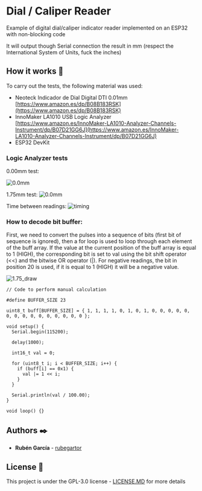 
# Dial / Caliper Reader

Example of digital dial/caliper indicator reader implemented on an ESP32 with non-blocking code

It will output though Serial connection the result in mm (respect the International System of Units, fuck the inches)

## How it works 🚀  
To carry out the tests, the following material was used:
- Neoteck Indicador de Dial Digital DTI 0.01mm [https://www.amazon.es/dp/B08B183RSK](https://www.amazon.es/dp/B08B183RSK)
- InnoMaker LA1010 USB Logic Analyzer [https://www.amazon.es/InnoMaker-LA1010-Analyzer-Channels-Instrument/dp/B07D21GG6J](https://www.amazon.es/InnoMaker-LA1010-Analyzer-Channels-Instrument/dp/B07D21GG6J)
- ESP32 DevKit


### Logic Analyzer tests
0.00mm test:

![0.0mm](https://i.imgur.com/ahKTgQi.png)  

1.75mm test:
![0.0mm](https://i.imgur.com/X3nZsKg.png)

Time between readings:
![timing](https://i.imgur.com/Mbzo8ct.png)

### How to decode bit buffer:

First, we need to convert the pulses into a sequence of bits (first bit of sequence is ignored), then a for loop is used to loop through each element of the buff array.
If the value at the current position of the buff array is equal to 1 (HIGH), the corresponding bit is set to val using the bit shift operator (<<) and the bitwise OR operator (|). For negative readings, the bit in position 20 is used, if it is equal to 1 (HIGH) it will be a negative value.

![1.75_draw](https://i.imgur.com/ceMNqk1.png)

```
// Code to perform manual calculation

#define BUFFER_SIZE 23

uint8_t buff[BUFFER_SIZE] = { 1, 1, 1, 1, 0, 1, 0, 1, 0, 0, 0, 0, 0, 0, 0, 0, 0, 0, 0, 0, 0, 0, 0 };

void setup() {
  Serial.begin(115200);

  delay(1000); 

  int16_t val = 0;

  for (uint8_t i; i < BUFFER_SIZE; i++) {
    if (buff[i] == 0x1) {
      val |= 1 << i;
    }
  }

  Serial.println(val / 100.00);
}

void loop() {}
```

## Authors ✒️

* **Rubén García** - [rubegartor](https://github.com/rubegartor)

## License 📄

This project is under the GPL-3.0 license - [LICENSE.MD](LICENSE.MD) for more details

